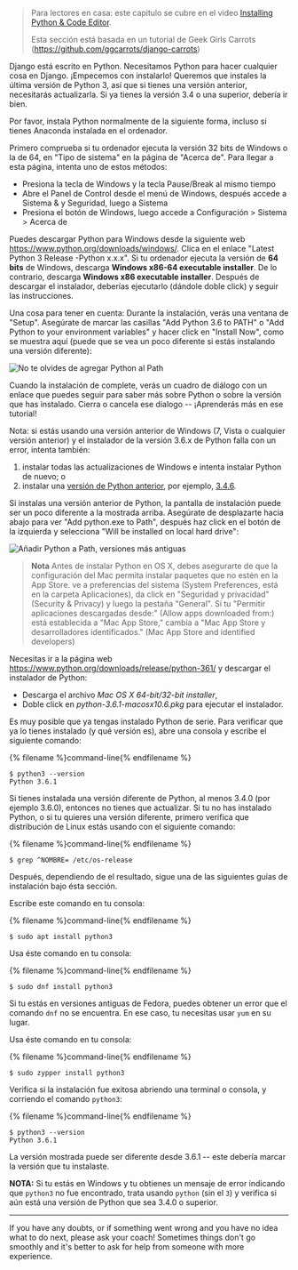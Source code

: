 > Para lectores en casa: este capitulo se cubre en el video [Installing Python & Code Editor](https://www.youtube.com/watch?v=pVTaqzKZCdA).
> 
> Esta sección está basada en un tutorial de Geek Girls Carrots (https://github.com/ggcarrots/django-carrots)

Django está escrito en Python. Necesitamos Python para hacer cualquier cosa en Django. ¡Empecemos con instalarlo! Queremos que instales la última versión de Python 3, así que si tienes una versión anterior, necesitarás actualizarla. Si ya tienes la versión 3.4 o una superior, debería ir bien.

Por favor, instala Python normalmente de la siguiente forma, incluso si tienes Anaconda instalada en el ordenador.

<!--sec data-title="Install Python: Windows" data-id="python_windows" data-collapse=true ces-->

Primero comprueba si tu ordenador ejecuta la versión 32 bits de Windows o la de 64, en "Tipo de sistema" en la página de "Acerca de". Para llegar a esta página, intenta uno de estos métodos:

* Presiona la tecla de Windows y la tecla Pause/Break al mismo tiempo
* Abre el Panel de Control desde el menú de Windows, después accede a Sistema & y Seguridad, luego a Sistema
* Presiona el botón de Windows, luego accede a Configuración > Sistema > Acerca de

Puedes descargar Python para Windows desde la siguiente web https://www.python.org/downloads/windows/. Clica en el enlace "Latest Python 3 Release -Python x.x.x". Si tu ordenador ejecuta la versión de **64 bits** de Windows, descarga **Windows x86-64 executable installer**. De lo contrario, descarga **Windows x86 executable installer**. Después de descargar el instalador, deberías ejecutarlo (dándole doble click) y seguir las instrucciones.

Una cosa para tener en cuenta: Durante la instalación, verás una ventana de "Setup". Asegúrate de marcar las casillas "Add Python 3.6 to PATH" o "Add Python to your environment variables" y hacer click en "Install Now", como se muestra aquí (puede que se vea un poco diferente si estás instalando una versión diferente):

![No te olvides de agregar Python al Path](../python_installation/images/python-installation-options.png)

Cuando la instalación de complete, verás un cuadro de diálogo con un enlace que puedes seguir para saber más sobre Python o sobre la versión que has instalado. Cierra o cancela ese dialogo -- ¡Aprenderás más en ese tutorial!

Nota: si estás usando una versión anterior de Windows (7, Vista o cualquier versión anterior) y el instalador de la versión 3.6.x de Python falla con un error, intenta también:

1. instalar todas las actualizaciones de Windows e intenta instalar Python de nuevo; o
2. instalar una [versión de Python anterior](https://www.python.org/downloads/windows/), por ejemplo, [3.4.6](https://www.python.org/downloads/release/python-346/).

Si instalas una versión anterior de Python, la pantalla de instalación puede ser un poco diferente a la mostrada arriba. Asegúrate de desplazarte hacia abajo para ver "Add python.exe to Path", después haz click en el botón de la izquierda y selecciona "Will be installed on local hard drive":

![Añadir Python a Path, versiones más antiguas](../python_installation/images/add_python_to_windows_path.png)

<!--endsec-->

<!--sec data-title="Install Python: OS X" data-id="python_OSX"
data-collapse=true ces-->

> **Nota** Antes de instalar Python en OS X, debes asegurarte de que la configuración del Mac permita instalar paquetes que no estén en la App Store. ve a preferencias del sistema (System Preferences, está en la carpeta Aplicaciones), da click en "Seguridad y privacidad" (Security & Privacy) y luego la pestaña "General". Si tu "Permitir aplicaciones descargadas desde:" (Allow apps downloaded from:) está establecida a "Mac App Store," cambia a "Mac App Store y desarrolladores identificados." (Mac App Store and identified developers)

Necesitas ir a la página web https://www.python.org/downloads/release/python-361/ y descargar el instalador de Python:

* Descarga el archivo *Mac OS X 64-bit/32-bit installer*,
* Doble click en *python-3.6.1-macosx10.6.pkg* para ejecutar el instalador.

<!--endsec-->

<!--sec data-title="Install Python: Linux" data-id="python_linux"
data-collapse=true ces-->

Es muy posible que ya tengas instalado Python de serie. Para verificar que ya lo tienes instalado (y qué versión es), abre una consola y escribe el siguiente comando:

{% filename %}command-line{% endfilename %}

    $ python3 --version
    Python 3.6.1
    

Si tienes instalada una versión diferente de Python, al menos 3.4.0 (por ejemplo 3.6.0), entonces no tienes que actualizar. Si tu no has instalado Python, o si tu quieres una versión diferente, primero verifica que distribución de Linux estás usando con el siguiente comando:

{% filename %}command-line{% endfilename %}

    $ grep ^NOMBRE= /etc/os-release
    

Después, dependiendo de el resultado, sigue una de las siguientes guías de instalación bajo ésta sección.

<!--endsec-->

<!--sec data-title="Install Python: Debian or Ubuntu" data-id="python_debian" data-collapse=true ces-->

Escribe este comando en tu consola:

{% filename %}command-line{% endfilename %}

    $ sudo apt install python3
    

<!--endsec-->

<!--sec data-title="Install Python: Fedora" data-id="python_fedora"
data-collapse=true ces-->

Usa éste comando en tu consola:

{% filename %}command-line{% endfilename %}

    $ sudo dnf install python3
    

Si tu estás en versiones antiguas de Fedora, puedes obtener un error que el comando `dnf` no se encuentra. En ese caso, tu necesitas usar `yum` en su lugar.

<!--endsec-->

<!--sec data-title="Install Python: openSUSE" data-id="python_openSUSE"
data-collapse=true ces-->

Usa éste comando en tu consola:

{% filename %}command-line{% endfilename %}

    $ sudo zypper install python3
    

<!--endsec-->

Verifica si la instalación fue exitosa abriendo una terminal o consola, y corriendo el comando `python3`:

{% filename %}command-line{% endfilename %}

    $ python3 --version
    Python 3.6.1
    

La versión mostrada puede ser diferente desde 3.6.1 -- este debería marcar la versión que tu instalaste.

**NOTA:** Si tu estás en Windows y tu obtienes un mensaje de error indicando que `python3` no fue encontrado, trata usando `python` (sin el `3`) y verifica si aún está una versión de Python que sea 3.4.0 o superior.

* * *

If you have any doubts, or if something went wrong and you have no idea what to do next, please ask your coach! Sometimes things don't go smoothly and it's better to ask for help from someone with more experience.